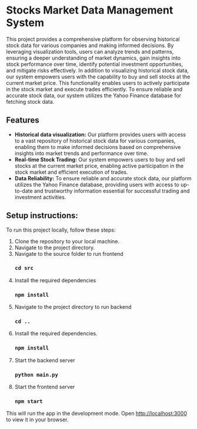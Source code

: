 # Stocks Market Data Management System
This project provides a comprehensive platform for observing historical stock data for various companies and making informed decisions. By leveraging visualization tools, users can analyze trends and patterns, ensuring a deeper understanding of market dynamics, gain insights into stock performance over time, identify potential investment opportunities, and mitigate risks effectively. In addition to visualizing historical stock data, our system empowers users with the capability to buy and sell stocks at the current market price. This functionality enables users to actively participate in the stock market and execute trades efficiently. To ensure reliable and accurate stock data, our system utilizes the Yahoo Finance database for fetching stock data.

## Features
- **Historical data visualization:** Our platform provides users with access to a vast repository of historical stock data for various companies, enabling them to make informed decisions based on comprehensive insights into market trends and performance over time.
- **Real-time Stock Trading:** Our system empowers users to buy and sell stocks at the current market price, enabling active participation in the stock market and efficient execution of trades.
-  **Data Reliability:** To ensure reliable and accurate stock data, our platform utilizes the Yahoo Finance database, providing users with access to up-to-date and trustworthy information essential for successful trading and investment activities.

## Setup instructions:

To run this project locally, follow these steps:

1. Clone the repository to your local machine.
2. Navigate to the project directory.
3. Navigate to the source folder to run frontend
   ### `cd src`
4. Install the required dependencies
   ### `npm install`
5. Navigate to the project directory to run backend
    ### `cd ..`
6. Install the required dependencies.
    ### `npm install`
7. Start the backend server
    ### `python main.py`
8. Start the frontend server
    ### `npm start`

This will run the app in the development mode.
Open [http://localhost:3000](http://localhost:3000) to view it in your browser.

